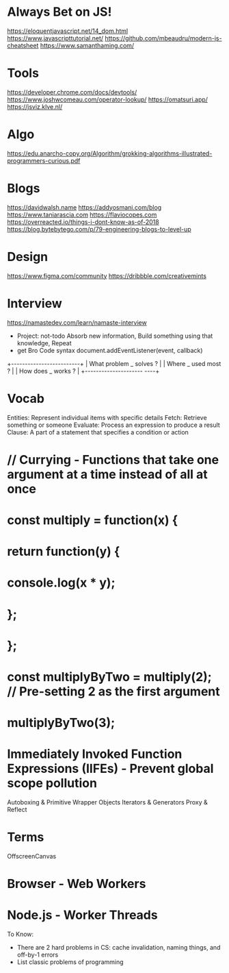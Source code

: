 # Always Bet on JS!
https://eloquentjavascript.net/14_dom.html
https://www.javascripttutorial.net/
https://github.com/mbeaudru/modern-js-cheatsheet
https://www.samanthaming.com/

# Tools
https://developer.chrome.com/docs/devtools/
https://www.joshwcomeau.com/operator-lookup/
https://omatsuri.app/
https://jsviz.klve.nl/

# Algo
https://edu.anarcho-copy.org/Algorithm/grokking-algorithms-illustrated-programmers-curious.pdf

# Blogs
https://davidwalsh.name
https://addyosmani.com/blog
https://www.taniarascia.com
https://flaviocopes.com
https://overreacted.io/things-i-dont-know-as-of-2018
https://blog.bytebytego.com/p/79-engineering-blogs-to-level-up

# Design
https://www.figma.com/community
https://dribbble.com/creativemints

# Interview
https://namastedev.com/learn/namaste-interview

- Project: not-todo
  Absorb new information, Build something using that knowledge, Repeat
- get Bro Code syntax
  document.addEventListener(event, callback)

+-------------------------+
| What problem _ solves ? |
| Where _ used most ?     |
| How does _ works ?      |
+--------------------- ----+

# Vocab
Entities: Represent individual items with specific details
Fetch: Retrieve something or someone
Evaluate: Process an expression to produce a result
Clause: A part of a statement that specifies a condition or action

# // Currying - Functions that take one argument at a time instead of all at once
# const multiply = function(x) {
#   return function(y) {
#     console.log(x * y);
#   };
# };
# const multiplyByTwo = multiply(2); // Pre-setting 2 as the first argument
# multiplyByTwo(3);

# Immediately Invoked Function Expressions (IIFEs) - Prevent global scope pollution

Autoboxing & Primitive Wrapper Objects
Iterators & Generators
Proxy & Reflect

# Terms
OffscreenCanvas
# Browser - Web Workers
# Node.js - Worker Threads

To Know:
- There are 2 hard problems in CS: cache invalidation, naming things, and off-by-1 errors
- List classic problems of programming
